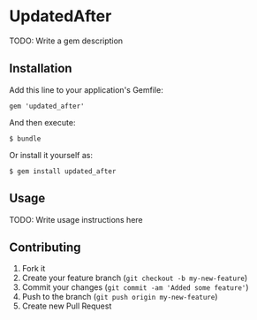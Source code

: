 # UpdatedAfter

TODO: Write a gem description

## Installation

Add this line to your application's Gemfile:

    gem 'updated_after'

And then execute:

    $ bundle

Or install it yourself as:

    $ gem install updated_after

## Usage

TODO: Write usage instructions here

## Contributing

1. Fork it
2. Create your feature branch (`git checkout -b my-new-feature`)
3. Commit your changes (`git commit -am 'Added some feature'`)
4. Push to the branch (`git push origin my-new-feature`)
5. Create new Pull Request
